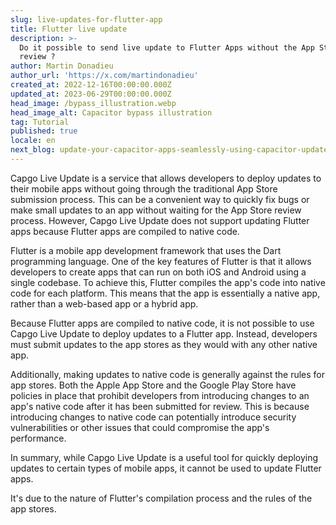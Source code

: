 ```yaml
---
slug: live-updates-for-flutter-app
title: Flutter live update
description: >-
  Do it possible to send live update to Flutter Apps without the App Store
  review ?
author: Martin Donadieu
author_url: 'https://x.com/martindonadieu'
created_at: 2022-12-16T00:00:00.000Z
updated_at: 2023-06-29T00:00:00.000Z
head_image: /bypass_illustration.webp
head_image_alt: Capacitor bypass illustration
tag: Tutorial
published: true
locale: en
next_blog: update-your-capacitor-apps-seamlessly-using-capacitor-updater
---
```


Capgo Live Update is a service that allows developers to deploy updates to their mobile apps without going through the traditional App Store submission process. This can be a convenient way to quickly fix bugs or make small updates to an app without waiting for the App Store review process. However, Capgo Live Update does not support updating Flutter apps because Flutter apps are compiled to native code.

Flutter is a mobile app development framework that uses the Dart programming language. One of the key features of Flutter is that it allows developers to create apps that can run on both iOS and Android using a single codebase. To achieve this, Flutter compiles the app's code into native code for each platform. This means that the app is essentially a native app, rather than a web-based app or a hybrid app.

Because Flutter apps are compiled to native code, it is not possible to use Capgo Live Update to deploy updates to a Flutter app. Instead, developers must submit updates to the app stores as they would with any other native app.

Additionally, making updates to native code is generally against the rules for app stores. Both the Apple App Store and the Google Play Store have policies in place that prohibit developers from introducing changes to an app's native code after it has been submitted for review. This is because introducing changes to native code can potentially introduce security vulnerabilities or other issues that could compromise the app's performance.

In summary, while Capgo Live Update is a useful tool for quickly deploying updates to certain types of mobile apps, it cannot be used to update Flutter apps.

It's due to the nature of Flutter's compilation process and the rules of the app stores.
